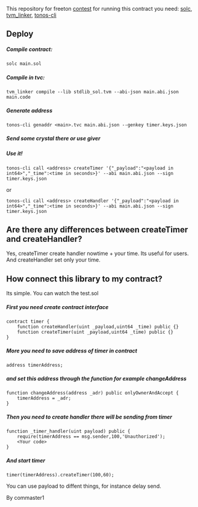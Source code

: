 This repository for freeton [contest](https://devex.gov.freeton.org/proposal?proposalAddress=0:91ea1dcdfbaa2d9f869e07a04516addd8752eecd307157e8d4012e1a934094be) for running this contract you need: [solc](https://github.com/tonlabs/TON-Solidity-Compiler), [tvm_linker](https://github.com/tonlabs/TVM-linker), [tonos-cli](https://github.com/tonlabs/tonos-cli)

## Deploy

##### Compile contract:
```bash
solc main.sol
```

##### Compile in tvc:
```tvm_linker compile --lib stdlib_sol.tvm --abi-json main.abi.json main.code```

##### Generate address
```tonos-cli genaddr <main>.tvc main.abi.json --genkey timer.keys.json```

##### Send some crystal there or use giver

##### Use it! 
```tonos-cli call <address> createTimer '{"_payload":"<payload in int64>","_time":<time in seconds>}' --abi main.abi.json --sign timer.keys.json``` 

or 

```tonos-cli call <address> createHandler '{"_payload":"<payload in int64>","_time":<time in seconds>}' --abi main.abi.json --sign timer.keys.json```

## Are there any differences between createTimer and createHandler?

Yes, createTimer create handler nowtime + your time. Its useful for users. And createHandler set only your time.

## How connect this library to my contract?

Its simple. You can watch the test.sol

##### First you need create contract interface
```solidity
contract timer {
    function createHandler(uint _payload,uint64 _time) public {}
    function createTimer(uint _payload,uint64 _time) public {}
}
```
##### More you need to save address of timer in contract

```solidity
address timerAddress;
``` 

##### and set this address through the function for example changeAddress

```solidity
function changeAddress(address _adr) public onlyOwnerAndAccept {
    timerAddress = _adr;
}
```

##### Then you need to create handler there will be sending from timer

```solidity
function _timer_handler(uint payload) public {
    require(timerAddress == msg.sender,100,'Unauthorized');
    <Your code>
}
```

##### And start timer

```solidity
timer(timerAddress).createTimer(100,60);
```

You can use payload to diffent things, for instance delay send.

By commaster1

